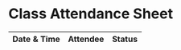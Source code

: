 # Class Attendance Sheet

| Date & Time            | Attendee           | Status  |
|------------------------|:------------------:|--------:|
